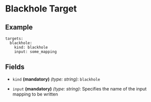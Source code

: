
# Blackhole Target

## Example

```
targets:
  blackhole:
    kind: blackhole
    input: some_mapping
```

## Fields

* `kind` **(mandatory)** *(type: string)*: `blackhole`

* `input` **(mandatory)** *(type: string)*: 
Specifies the name of the input mapping to be written

